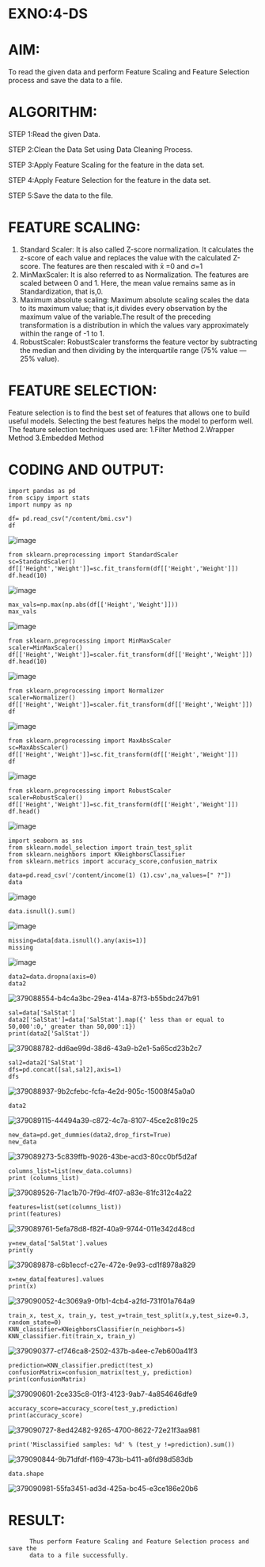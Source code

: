 # EXNO:4-DS
# AIM:
To read the given data and perform Feature Scaling and Feature Selection process and save the
data to a file.

# ALGORITHM:
STEP 1:Read the given Data.

STEP 2:Clean the Data Set using Data Cleaning Process.

STEP 3:Apply Feature Scaling for the feature in the data set.

STEP 4:Apply Feature Selection for the feature in the data set.

STEP 5:Save the data to the file.

# FEATURE SCALING:
1. Standard Scaler: It is also called Z-score normalization. It calculates the z-score of each value and replaces the value with the calculated Z-score. The features are then rescaled with x̄ =0 and σ=1
2. MinMaxScaler: It is also referred to as Normalization. The features are scaled between 0 and 1. Here, the mean value remains same as in Standardization, that is,0.
3. Maximum absolute scaling: Maximum absolute scaling scales the data to its maximum value; that is,it divides every observation by the maximum value of the variable.The result of the preceding transformation is a distribution in which the values vary approximately within the range of -1 to 1.
4. RobustScaler: RobustScaler transforms the feature vector by subtracting the median and then dividing by the interquartile range (75% value — 25% value).

# FEATURE SELECTION:
Feature selection is to find the best set of features that allows one to build useful models. Selecting the best features helps the model to perform well.
The feature selection techniques used are:
1.Filter Method
2.Wrapper Method
3.Embedded Method

# CODING AND OUTPUT:
    
   ````
import pandas as pd
from scipy import stats
import numpy as np
````
````
df= pd.read_csv("/content/bmi.csv")
df
````
![image](https://github.com/user-attachments/assets/6ab1248e-200e-426d-82ed-761bc991384f)
````
from sklearn.preprocessing import StandardScaler
sc=StandardScaler()
df[['Height','Weight']]=sc.fit_transform(df[['Height','Weight']])
df.head(10)
````
![image](https://github.com/user-attachments/assets/bd9744c6-5541-4d0a-8171-878a159d426a)

````
max_vals=np.max(np.abs(df[['Height','Weight']]))
max_vals
````
![image](https://github.com/user-attachments/assets/63dcd83f-534c-4b11-a0ee-70eb062d6a68)
````
from sklearn.preprocessing import MinMaxScaler
scaler=MinMaxScaler()
df[['Height','Weight']]=scaler.fit_transform(df[['Height','Weight']])
df.head(10)

````
![image](https://github.com/user-attachments/assets/acb4a137-7985-4552-b0f3-8a2081d99fa9)
````
from sklearn.preprocessing import Normalizer
scaler=Normalizer()
df[['Height','Weight']]=scaler.fit_transform(df[['Height','Weight']])
df
````
![image](https://github.com/user-attachments/assets/4f38e0ed-b602-4e12-b390-9a661d8860eb)
````
from sklearn.preprocessing import MaxAbsScaler
sc=MaxAbsScaler()
df[['Height','Weight']]=sc.fit_transform(df[['Height','Weight']])
df
````
![image](https://github.com/user-attachments/assets/e73b51cd-e079-487e-bf71-9119a773eba1)
````
from sklearn.preprocessing import RobustScaler
scaler=RobustScaler()
df[['Height','Weight']]=sc.fit_transform(df[['Height','Weight']])
df.head()
````
![image](https://github.com/user-attachments/assets/88dd43a0-b0ac-41f9-b236-c47621b006bc)

````
import seaborn as sns
from sklearn.model_selection import train_test_split
from sklearn.neighbors import KNeighborsClassifier
from sklearn.metrics import accuracy_score,confusion_matrix
````
````
data=pd.read_csv('/content/income(1) (1).csv',na_values=[" ?"])
data
````
![image](https://github.com/user-attachments/assets/0aa9102e-0a67-4b08-a8b7-71d13f23fe95)
````
data.isnull().sum()
````
![image](https://github.com/user-attachments/assets/ca3a15a5-0c88-4e82-b2bf-7cc79e91194a)
````
missing=data[data.isnull().any(axis=1)]
missing
````
![image](https://github.com/user-attachments/assets/75a30230-222c-41f7-bfea-2360289cdc4a)

````
data2=data.dropna(axis=0)
data2
````

![379088554-b4c4a3bc-29ea-414a-87f3-b55bdc247b91](https://github.com/user-attachments/assets/5dca8781-6cc0-4ad1-8046-20bf91c5054f)
```
sal=data['SalStat']
data2['SalStat']=data['SalStat'].map({' less than or equal to 50,000':0,' greater than 50,000':1})
print(data2['SalStat'])
```

![379088782-dd6ae99d-38d6-43a9-b2e1-5a65cd23b2c7](https://github.com/user-attachments/assets/2521577f-2e3a-4e4b-9bbf-bc6a195b42d1)
```
sal2=data2['SalStat']
dfs=pd.concat([sal,sal2],axis=1)
dfs
```
![379088937-9b2cfebc-fcfa-4e2d-905c-15008f45a0a0](https://github.com/user-attachments/assets/4b4a13b1-9881-46ae-9e67-e6f3d98ae0a3)

```
data2
```
![379089115-44494a39-c872-4c7a-8107-45ce2c819c25](https://github.com/user-attachments/assets/3187c950-c629-427a-bd57-d8e054cfa21e)

```
new_data=pd.get_dummies(data2,drop_first=True)
new_data
```
![379089273-5c839ffb-9026-43be-acd3-80cc0bf5d2af](https://github.com/user-attachments/assets/4ba89541-9992-40ec-8f04-363f4cb5714f)

```
columns_list=list(new_data.columns)
print (columns_list)
```
![379089526-71ac1b70-7f9d-4f07-a83e-81fc312c4a22](https://github.com/user-attachments/assets/0d4c465e-bbe5-464e-8026-2d6a2361c2ee)

```
features=list(set(columns_list))
print(features)
```
![379089761-5efa78d8-f82f-40a9-9744-011e342d48cd](https://github.com/user-attachments/assets/17f9f87a-c1b4-4ab8-9c24-218c53315cb3)
```
y=new_data['SalStat'].values
print(y
```
![379089878-c6b1eccf-c27e-472e-9e93-cd1f8978a829](https://github.com/user-attachments/assets/a0e8f85e-1af7-4cd7-a0b8-49bc05d5a5fe)

```
x=new_data[features].values
print(x)
```

![379090052-4c3069a9-0fb1-4cb4-a2fd-731f01a764a9](https://github.com/user-attachments/assets/014cd356-33ec-40cb-8e77-5a26bd1bdf8d)
```
train_x, test_x, train_y, test_y=train_test_split(x,y,test_size=0.3, random_state=0)
KNN_classifier=KNeighborsClassifier(n_neighbors=5)
KNN_classifier.fit(train_x, train_y)
```

![379090377-cf746ca8-2502-437b-a4ee-c7eb600a41f3](https://github.com/user-attachments/assets/48574d19-4506-4d05-bd92-e98b641f1f98)

```
prediction=KNN_classifier.predict(test_x)
confusionMatrix=confusion_matrix(test_y, prediction)
print(confusionMatrix)
```

![379090601-2ce335c8-01f3-4123-9ab7-4a854646dfe9](https://github.com/user-attachments/assets/c8390991-1260-4e6c-8233-e3d383272342)

```
accuracy_score=accuracy_score(test_y,prediction)
print(accuracy_score)
```
![379090727-8ed42482-9265-4700-8622-72e21f3aa981](https://github.com/user-attachments/assets/af516bee-ea27-42ef-8a35-28a38085d859)
```
print('Misclassified samples: %d' % (test_y !=prediction).sum())
````
![379090844-9b71dfdf-f169-473b-b411-a6fd98d583db](https://github.com/user-attachments/assets/80b26868-b188-4253-83bb-756bd53f9687)

```
data.shape
```
![379090981-55fa3451-ad3d-425a-bc45-e3ce186e20b6](https://github.com/user-attachments/assets/8cd7446f-3b2b-4f52-951e-b62eff236f07)





# RESULT:
          Thus perform Feature Scaling and Feature Selection process and save the 
          data to a file successfully.
